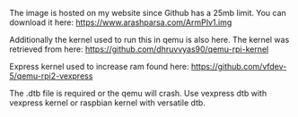 The image is hosted on my website since Github has a 25mb limit.  You can download it here: https://www.arashparsa.com/ArmPIv1.img

Additionally the kernel used to run this in qemu is also here.  The kernel was retrieved from here: https://github.com/dhruvvyas90/qemu-rpi-kernel

Express kernel used to increase ram found here:
https://github.com/vfdev-5/qemu-rpi2-vexpress

The .dtb file is required or the qemu will crash.  Use vexpress dtb with vexpress kernel or raspbian kernel with versatile dtb.
